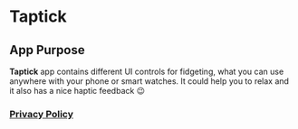 # Taptick

## App Purpose

**Taptick** app contains different UI controls for fidgeting, what you can use anywhere with your phone or smart watches. It could help you to relax and it also has a nice haptic feedback 😉

### [Privacy Policy](https://pashcal.github.io/taptick/privacy)